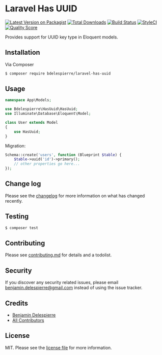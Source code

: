 # Laravel Has UUID

[![Latest Version on Packagist][ico-version]][link-packagist]
[![Total Downloads][ico-downloads]][link-downloads]
[![Build Status][ico-travis]][link-travis]
[![StyleCI][ico-styleci]][link-styleci]
[![Quality Score][ico-scrutinizer]][link-scrutinizer]

Provides support for UUID key type in Eloquent models.

## Installation

Via Composer

``` bash
$ composer require bdelespierre/laravel-has-uuid
```

## Usage

```PHP
namespace App\Models;

use Bdelespierre\HasUuid\HasUuid;
use Illuminate\Database\Eloquent\Model;

class User extends Model
{
    use HasUuid;
}
```

Migration:

```PHP
Schema::create('users', function (Blueprint $table) {
    $table->uuid('id')->primary();
    // other properties go here...
});
```

## Change log

Please see the [changelog](changelog.md) for more information on what has changed recently.

## Testing

``` bash
$ composer test
```

## Contributing

Please see [contributing.md](contributing.md) for details and a todolist.

## Security

If you discover any security related issues, please email [benjamin.delespierre@gmail.com](mailto:benjamin.delespierre@gmail.com) instead of using the issue tracker.

## Credits

- [Benjamin Delespierre][link-author]
- [All Contributors][link-contributors]

## License

MIT. Please see the [license file](license.md) for more information.

[ico-version]: https://img.shields.io/packagist/v/bdelespierre/laravel-has-uuid.svg?style=flat-square
[ico-downloads]: https://img.shields.io/packagist/dt/bdelespierre/laravel-has-uuid.svg?style=flat-square
[ico-travis]: https://img.shields.io/travis/bdelespierre/laravel-has-uuid/master.svg?style=flat-square
[ico-styleci]: https://styleci.io/repos/145884475/shield
[ico-scrutinizer]: https://img.shields.io/scrutinizer/g/bdelespierre/laravel-has-uuid.svg?style=flat-square

[link-packagist]: https://packagist.org/packages/bdelespierre/laravel-has-uuid
[link-downloads]: https://packagist.org/packages/bdelespierre/laravel-has-uuid
[link-travis]: https://travis-ci.org/bdelespierre/laravel-has-uuid
[link-styleci]: https://styleci.io/repos/145884475
[link-scrutinizer]: https://scrutinizer-ci.com/g/bdelespierre/laravel-has-uuid
[link-author]: https://github.com/bdelespierre
[link-contributors]: ../../contributors]
